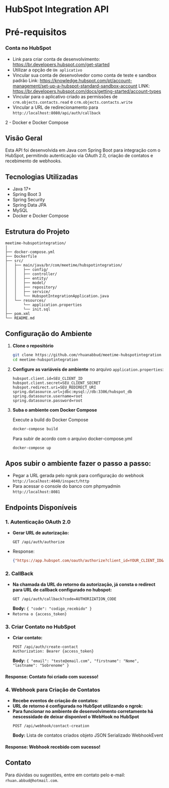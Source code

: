 # HubSpot Integration API

# Pré-requisitos
### Conta no HubSpot
-    Link para criar conta de desenvolvimento: https://br.developers.hubspot.com/get-started
- Utilizar a opção de `Um aplicativo`
- Vincular sua conta de desenvolvedor como conta de teste e sandbox padrão
     Link: https://knowledge.hubspot.com/pt/account-management/set-up-a-hubspot-standard-sandbox-account
     LINK: https://br.developers.hubspot.com/docs/getting-started/account-types
- Vincular para o aplicativo criado as permissões de `crm.objects.contacts.read` e `crm.objects.contacts.write`
- Vincular a URL de redirecionamento para `http://localhost:8080/api/auth/callback`


2 - Docker e Docker Compose

## Visão Geral

Esta API foi desenvolvida em Java com Spring Boot para integração com o HubSpot, permitindo autenticação via OAuth 2.0, criação de contatos e recebimento de webhooks.

## Tecnologias Utilizadas

- Java 17+
- Spring Boot 3
- Spring Security
- Spring Data JPA
- MySQL
- Docker e Docker Compose

## Estrutura do Projeto

```
meetime-hubspotintegration/
│
├── docker-compose.yml
├── Dockerfile
├── src/
│   ├── main/java/br/com/meetime/hubspotintegration/
│   │   ├── config/
│   │   ├── controller/
│   │   ├── entity/
│   │   ├── model/
│   │   ├── repository/
│   │   ├── service/
│   │   └── HubspotIntegrationApplication.java
│   └── resources/
│       └── application.properties
│       └── init.sql
├── pom.xml
└── README.md
```

## Configuração do Ambiente

1. **Clone o repositório**

   ```sh
   git clone https://github.com/rhuanabbud/meetime-hubspotintegration
   cd meetime-hubspotintegration
   ```

2. **Configure as variáveis de ambiente** no arquivo `application.properties`:

   ```properties
   hubspot.client.id=SEU_CLIENT_ID
   hubspot.client.secret=SEU_CLIENT_SECRET
   hubspot.redirect.uri=SEU_REDIRECT_URI
   spring.datasource.url=jdbc:mysql://db:3306/hubspot_db
   spring.datasource.username=root
   spring.datasource.password=root
   ```

3. **Suba o ambiente com Docker Compose**

    Execute a build do Docker Compose
   ```sh
   docker-compose build 
   ```
   Para subir de acordo com o arquivo docker-compose.yml
   ```sh
   docker-compose up
   ```
   
## Apos subir o ambiente fazer o passo a passo:
- Pegar a URL gerada pelo ngrok para configuração do webhook `http://localhost:4040/inspect/http`
- Para acessar o console do banco com phpmyadmin `http://localhost:8081`

## Endpoints Disponíveis

### 1. Autenticação OAuth 2.0

- **Gerar URL de autorização:**
  ```http
  GET /api/auth/authorize
  ```
- Response:
  ```json
  {"https://app.hubspot.com/oauth/authorize?client_id=YOUR_CLIENT_ID&scope=crm.objects.contacts.read%20crm.objects.contacts.write&redirect_uri=YOUR_REDIRECT_URI"}

### 2. CallBack
- **Na chamada da URL do retorno da autorização, já consta o redirect para URL de callback configurado no hubspot:**
  ```http
  GET /api/auth/callback?code=AUTHORIZATION_CODE
  ```
  **Body:** `{ "code": "codigo_recebido" }`
- `Retorna o {access_token}`
  

### 3. Criar Contato no HubSpot

- **Criar contato:**
  ```http
  POST /api/auth/create-contact
  Authorization: Bearer {access_token}
  ```
  **Body:** `{ "email": "teste@email.com", "firstname": "Nome", "lastname": "Sobrenome" }`
#### **Response:** Contato foi criado com sucesso!

### 4. Webhook para Criação de Contatos

- **Recebe eventos de criação de contatos:**
- **URL de retorno é configurada no HubSpot utilizando o ngrok:**
- **Para funcionar no ambiente de desenvolvimento corretamente 
    há nescessidade de deixar disponível o WebHook no HubSpot**
  ```http
  POST /api/webhook/contact-creation
  ```
  **Body:** Lista de contatos criados objeto JSON Serializado WebhookEvent
#### **Response:** Webhook recebido com sucesso!

## Contato

Para dúvidas ou sugestões, entre em contato pelo e-mail: `rhuan.abbud@hotmail.com`.

